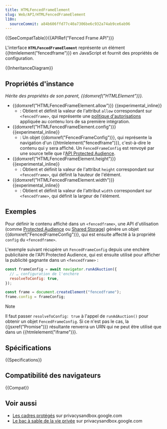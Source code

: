 ```yaml
---
title: HTMLFencedFrameElement
slug: Web/API/HTMLFencedFrameElement
l10n:
  sourceCommit: a84b606ffd77c40a7306be6c932a74ab9ce6ab96
---
```


{{SeeCompatTable}}{{APIRef("Fenced Frame API")}}

L'interface **`HTMLFencedFrameElement`** représente un élément {{htmlelement("fencedframe")}} en JavaScript et fournit des propriétés de configuration.

{{InheritanceDiagram}}

## Propriétés d'instance

_Hérite des propriétés de son parent, {{domxref("HTMLElement")}}._

- {{domxref("HTMLFencedFrameElement.allow")}} {{experimental_inline}}
  - : Obtient et définit la valeur de l'attribut `allow` correspondant sur `<fencedframe>`, qui représente une [politique d'autorisations](/fr/docs/Web/HTTP/Guides/Permissions_Policy) appliquée au contenu lors de sa première intégration.
- {{domxref("HTMLFencedFrameElement.config")}} {{experimental_inline}}
  - : Un objet {{domxref("FencedFrameConfig")}}, qui représente la navigation d'un {{htmlelement("fencedframe")}}, c'est-à-dire le contenu qui y sera affiché. Un `FencedFrameConfig` est renvoyé par une source telle que l'[API Protected Audience](https://privacysandbox.google.com/private-advertising/protected-audience?hl=fr).
- {{domxref("HTMLFencedFrameElement.height")}} {{experimental_inline}}
  - : Obtient et définit la valeur de l'attribut `height` correspondant sur `<fencedframe>`, qui définit la hauteur de l'élément.
- {{domxref("HTMLFencedFrameElement.width")}} {{experimental_inline}}
  - : Obtient et définit la valeur de l'attribut `width` correspondant sur `<fencedframe>`, qui définit la largeur de l'élément.

## Exemples

Pour définir le contenu affiché dans un `<fencedframe>`, une API d'utilisation (comme [Protected Audience](https://privacysandbox.google.com/private-advertising/protected-audience?hl=fr) ou [Shared Storage](https://privacysandbox.google.com/private-advertising/shared-storage?hl=fr)) génère un objet {{domxref("FencedFrameConfig")}}, qui est ensuite affecté à la propriété `config` du `<fencedframe>`.

L'exemple suivant récupère un `FencedFrameConfig` depuis une enchère publicitaire de l'API Protected Audience, qui est ensuite utilisé pour afficher la publicité gagnante dans un `<fencedframe>`&nbsp;:

```js
const frameConfig = await navigator.runAdAuction({
  // … configuration de l'enchère
  resolveToConfig: true,
});

const frame = document.createElement("fencedframe");
frame.config = frameConfig;
```

> [!NOTE]
> Il faut passer `resolveToConfig: true` à l'appel de `runAdAuction()` pour obtenir un objet `FencedFrameConfig`. Si ce n'est pas le cas, la {{jsxref("Promise")}} résultante renverra un URN qui ne peut être utilisé que dans un {{htmlelement("iframe")}}.

## Spécifications

{{Specifications}}

## Compatibilité des navigateurs

{{Compat}}

## Voir aussi

- [Les cadres protégés](https://privacysandbox.google.com/private-advertising/fenced-frame?hl=fr) sur privacysandbox.google.com
- [Le bac à sable de la vie privée](https://privacysandbox.google.com/?hl=fr) sur privacysandbox.google.com
